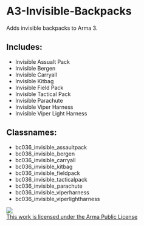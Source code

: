 # A3-Invisible-Backpacks
Adds invisible backpacks to Arma 3. 

## Includes:
- Invisible Assualt Pack 
- Invisible Bergen 
- Invisible Carryall 
- Invisible Kitbag 
- Invisible Field Pack 
- Invisible Tactical Pack
- Invisible Parachute
- Invisible Viper Harness
- Invisible Viper Light Harness

## Classnames:
- bc036_invisible_assaultpack
- bc036_invisible_bergen
- bc036_invisible_carryall
- bc036_invisible_kitbag
- bc036_invisible_fieldpack
- bc036_invisible_tacticalpack
- bc036_invisible_parachute
- bc036_invisible_viperharness
- bc036_invisible_viperlightharness

<a rel="license" href="https://www.bohemia.net/community/licenses/arma-public-license" target="_blank" ><img src="https://data.bistudio.com/images/license/APL.png"><br>This work is licensed under the Arma Public License</a>

